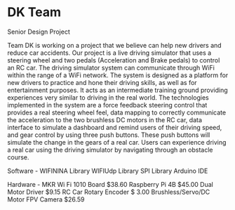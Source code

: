 # DK Team
Senior Design Project

Team DK is working on a project that we believe can help new drivers and reduce car accidents. Our project is a live driving simulator that uses a steering wheel and two pedals (Acceleration and Brake pedals) to control an RC car. The driving simulator system can communicate through WiFi within the range of a WiFi network. The system is designed as a platform for new drivers to practice and hone their driving skills, as well as for entertainment purposes. It acts as an intermediate training ground providing experiences very similar to driving in the real world. The technologies implemented in the system are a force feedback steering control that provides a real steering wheel feel, data mapping to correctly communicate the acceleration to the two brushless DC motors in the RC car, data interface to simulate a dashboard and remind users of their driving speed, and gear control by using three push buttons. These push buttons will simulate the change in the gears of a real car. Users can experience driving a real car using the driving simulator by navigating through an obstacle course.


Software -
WIFININA Library
WIFIUdp Library
SPI Library
Arduino IDE

Hardware -
MKR Wi Fi 1010 Board $38.60
Raspberry Pi 4B $45.00
Dual Motor Driver $9.15
RC Car 
Rotary Encoder $ 3.00
Brushless/Servo/DC Motor
FPV Camera $26.59

